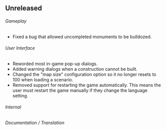 ## Unreleased

###### Gameplay
- Fixed a bug that allowed uncompleted monuments to be bulldozed.

###### User Interface
- Reworded most in-game pop-up dialogs.
- Added warning dialogs when a construction cannot be built.
- Changed the "map size" configuration option so it no longer resets to 100
  when loading a scenario.
- Removed support for restarting the game automatically. This means the user
  must restart the game manually if they change the language setting.

###### Internal

###### Documentation / Translation
